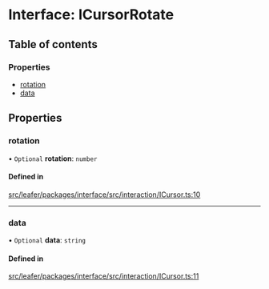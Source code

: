 # Interface: ICursorRotate

## Table of contents

### Properties

- [rotation](ICursorRotate.md#rotation)
- [data](ICursorRotate.md#data)

## Properties

### rotation

• `Optional` **rotation**: `number`

#### Defined in

[src/leafer/packages/interface/src/interaction/ICursor.ts:10](https://github.com/leaferjs/leafer/blob/ce388543b1c91bc943ac7537f94ff47adf234c5d/packages/interface/src/interaction/ICursor.ts#L10)

___

### data

• `Optional` **data**: `string`

#### Defined in

[src/leafer/packages/interface/src/interaction/ICursor.ts:11](https://github.com/leaferjs/leafer/blob/ce388543b1c91bc943ac7537f94ff47adf234c5d/packages/interface/src/interaction/ICursor.ts#L11)
